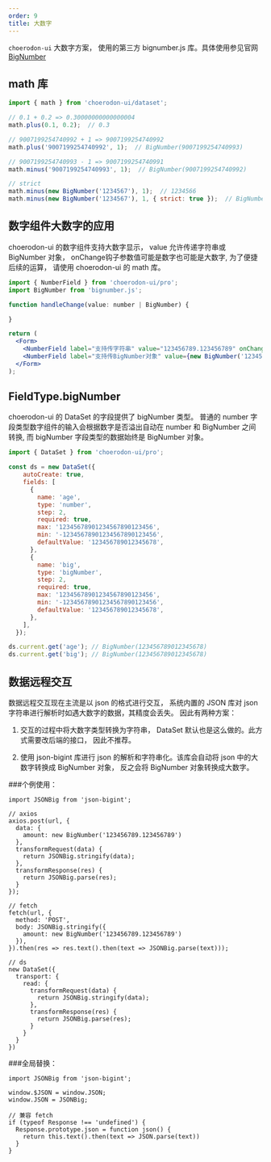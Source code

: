 ```yaml
---
order: 9
title: 大数字
---
```


`choerodon-ui` 大数字方案， 使用的第三方 bignumber.js 库。具体使用参见官网 [BigNumber](https://mikemcl.github.io/bignumber.js/)


## math 库

```jsx
import { math } from 'choerodon-ui/dataset';

// 0.1 + 0.2 => 0.30000000000000004
math.plus(0.1, 0.2);  // 0.3

// 9007199254740992 + 1 => 9007199254740992
math.plus('9007199254740992', 1);  // BigNumber(9007199254740993)

// 9007199254740993 - 1 => 9007199254740991
math.minus('9007199254740993', 1);  // BigNumber(9007199254740992)

// strict
math.minus(new BigNumber('1234567'), 1);  // 1234566
math.minus(new BigNumber('1234567'), 1, { strict: true });  // BigNumber(1234566)

```

## 数字组件大数字的应用

choerodon-ui 的数字组件支持大数字显示， value 允许传递字符串或 BigNumber 对象， onChange钩子参数值可能是数字也可能是大数字, 为了便捷后续的运算， 请使用 choerodon-ui 的 math 库。

```jsx
import { NumberField } from 'choerodon-ui/pro';
import BigNumber from 'bignumber.js';

function handleChange(value: number | BigNumber) {

}

return (
  <Form>
    <NumberField label="支持传字符串" value="123456789.123456789" onChange={handleChange}  />
    <NumberField label="支持传BigNumber对象" value={new BigNumber('123456789.123456789')} onChange={handleChange}  />
  </Form>
);
```

## FieldType.bigNumber

choerodon-ui 的 DataSet 的字段提供了 bigNumber 类型。
普通的 number 字段类型数字组件的输入会根据数字是否溢出自动在 number 和 BigNumber 之间转换, 而 bigNumber 字段类型的数据始终是 BigNumber 对象。

```jsx
import { DataSet } from 'choerodon-ui/pro';

const ds = new DataSet({
    autoCreate: true,
    fields: [
      { 
        name: 'age',
        type: 'number',
        step: 2,
        required: true,
        max: '12345678901234567890123456',
        min: '-12345678901234567890123456',
        defaultValue: '123456789012345678',
      },
      { 
        name: 'big',
        type: 'bigNumber',
        step: 2,
        required: true,
        max: '12345678901234567890123456',
        min: '-12345678901234567890123456',
        defaultValue: '123456789012345678',
      },
    ],
  });

ds.current.get('age'); // BigNumber(123456789012345678)
ds.current.get('big'); // BigNumber(123456789012345678)

```

## 数据远程交互

数据远程交互现在主流是以 json 的格式进行交互， 系统内置的 JSON 库对 json 字符串进行解析时如遇大数字的数据，其精度会丢失。
因此有两种方案：

1. 交互的过程中将大数字类型转换为字符串， DataSet 默认也是这么做的。此方式需要改后端的接口， 因此不推荐。

2. 使用 json-bigint 库进行 json 的解析和字符串化。该库会自动将 json 中的大数字转换成 BigNumber 对象， 反之会将 BigNumber 对象转换成大数字。

###个例使用：
```
import JSONBig from 'json-bigint';

// axios
axios.post(url, {
  data: {
    amount: new BigNumber('123456789.123456789')
  },
  transformRequest(data) {
    return JSONBig.stringify(data);
  },
  transformResponse(res) {
    return JSONBig.parse(res);
  }
});

// fetch
fetch(url, {
  method: 'POST',
  body: JSONBig.stringify({
    amount: new BigNumber('123456789.123456789')
  }),
}).then(res => res.text().then(text => JSONBig.parse(text)));

// ds
new DataSet({
  transport: {
    read: {
      transformRequest(data) {
        return JSONBig.stringify(data);
      },
      transformResponse(res) {
        return JSONBig.parse(res);
      }
    }
  }
})

```

###全局替换：

```
import JSONBig from 'json-bigint';

window.$JSON = window.JSON;
window.JSON = JSONBig;

// 兼容 fetch
if (typeof Response !== 'undefined') {
  Response.prototype.json = function json() {
    return this.text().then(text => JSON.parse(text))
  }
}

```

